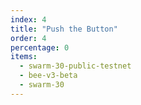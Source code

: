 ```yaml
---
index: 4
title: "Push the Button"
order: 4
percentage: 0
items:
  - swarm-30-public-testnet
  - bee-v3-beta
  - swarm-30
---
```

